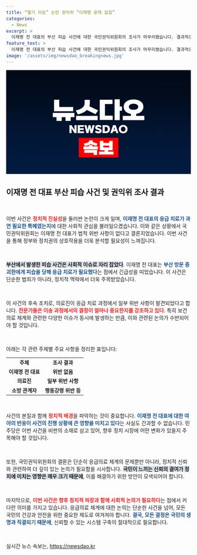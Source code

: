 ```yaml
---
title: “헬기 이송” 논란 권익위 “이재명 문제 없음”
categories:
  - News
excerpt: >
  이재명 전 대표의 부산 피습 사건에 대한 국민권익위원회의 조사가 마무리됐습니다. 결과적으로 이 전 대표는 위반이 없다고 결론지어졌으나, 관련 의료진과 소방관은 행동강령 위반으로 지적받았습니다. 이 논란에 대한 정치적 반응도 뜨거운 상황입니다!
feature_text: >
  이재명 전 대표의 부산 피습 사건에 대한 국민권익위원회의 조사가 마무리됐습니다. 결과적으로 이 전 대표는 위반이 없다고 결론지어졌으나, 관련 의료진과 소방관은 행동강령 위반으로 지적받았습니다. 이 논란에 대한 정치적 반응도 뜨거운 상황입니다!
image: '/assets/img/newsdao_breakingnews.jpg'
---
```


<p><img src="/assets/img/newsdao_breakingnews.jpg" alt="flaretime 속보" /></p>

<h2 data-ke-size="size26">이재명 전 대표 부산 피습 사건 및 권익위 조사 결과</h2>

<p data-ke-size="size16">&nbsp;</p>

<p>이번 사건은 <b><span style="color: #ee2323;">정치적 진실성</span></b>을 둘러싼 논란이 크게 일며, <b><span style="color: #1a5490;">이재명 전 대표의 응급 치료가 과연 필요한 특혜였는지</span></b>에 대한 사회적 관심을 불러일으켰습니다. 이와 같은 상황에서 국민권익위원회는 이재명 전 대표가 법적 위반 사항이 없다고 결론지었습니다. 이번 사건을 통해 정부와 정치권의 상호작용을 더욱 분석할 필요성이 느껴집니다. </p>

<p data-ke-size="size16">&nbsp;</p>

<p><b><span style="background-color: #21538527;">부산에서 발생한 피습 사건은 사회적 이슈로 자리 잡았다</span></b>. 이재명 전 대표는 <b><span style="color: #1a5490;">부산 방문 중 괴한에게 피습을 당해 응급 치료가 필요했다</span></b>는 점에서 긴급성을 띠었습니다. 이 사건은 단순한 범죄가 아니라, 정치적 맥락에서 더욱 주목받았습니다. </p>

<p data-ke-size="size16">&nbsp;</p>

<p>이 사건의 후속 조치로, 의료진이 응급 치료 과정에서 일부 위반 사항이 발견되었다고 합니다. <b><span style="color: #ee2323;">전문가들은 이송 과정에서의 결정이 얼마나 중요한지를 강조하고 있다</span></b>. 특히 보건의료 체계와 관련한 다양한 이슈가 동시에 발생하는 만큼, 이와 관련된 논의가 수반되어야 할 것입니다.</p>

<p data-ke-size="size16">&nbsp;</p>

<p>아래는 각 관련 주체별 주요 사항을 정리한 표입니다:</p>

<table style="width: 100%; border-collapse: collapse;">
<tr>
<td style="text-align: center; height: 17px;"><b>주체</b></td>
<td style="text-align: center; height: 17px;"><b>조사 결과</b></td>
</tr>
<tr>
<td style="text-align: center; height: 17px;"><b>이재명 전 대표</b></td>
<td style="text-align: center; height: 17px;"><b>위반 없음</b></td>
</tr>
<tr>
<td style="text-align: center; height: 17px;"><b>의료진</b></td>
<td style="text-align: center; height: 17px;"><b>일부 위반 사항</b></td>
</tr>
<tr>
<td style="text-align: center; height: 17px;"><b>소방 관계자</b></td>
<td style="text-align: center; height: 17px;"><b>행동강령 위반 등</b></td>
</tr>
</table>

<p data-ke-size="size16">&nbsp;</p>

<p>사건의 본질과 함께 <b><span style="color: #ee2323;">정치적 배경</span></b>을 파악하는 것이 중요합니다. <b><span style="color: #1a5490;">이재명 전 대표에 대한 여야의 반응이 사건의 진행 상황에 큰 영향을 미치고 있다</span></b>는 사실도 간과할 수 없습니다. 민주당은 이번 사건을 비판의 소재로 삼고 있어, 향후 정치 시장에 어떤 변화가 있을지 주목해야 할 것입니다.</p>

<p data-ke-size="size16">&nbsp;</p>

<p>또한, 국민권익위원회의 결론은 단순히 응급의료 체계의 문제뿐만 아니라, 정치적 신뢰와 관련하여 더 깊이 있는 논의가 필요함을 시사합니다. <b><span style="background-color: #21538527;">국민이 느끼는 신뢰의 결여가 정치에 미치는 영향은 매우 크기 때문에</span></b>, 이를 해결하기 위한 방안이 모색되어야 합니다.</p>

<p data-ke-size="size16">&nbsp;</p>

<p>마지막으로, <b><span style="color: #ee2323;">이번 사건은 향후 정치적 파장과 함께 사회적 논의가 필요하다</span></b>는 점에서 커다란 의미를 가지고 있습니다. 응급의료 체계에 대한 논의는 단순한 사건을 넘어, 모든 국민의 건강과 안전을 위한 중요한 제도로 여겨져야 합니다. <b><span style="color: #1a5490;">결국, 모든 결정은 국민의 생명과 직결되기 때문에</span></b>, 신뢰할 수 있는 시스템 구축이 절대적으로 필요합니다. </p>

<p data-ke-size="size16">&nbsp;</p>
실시간 뉴스 속보는, <a href="https://newsdao.kr" rel="dofollow">https://newsdao.kr</a>


